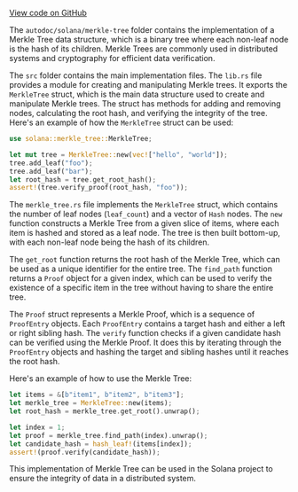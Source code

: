 [View code on GitHub](https://github.com/solana-labs/solana/tree/master/na/merkle-tree)

The `autodoc/solana/merkle-tree` folder contains the implementation of a Merkle Tree data structure, which is a binary tree where each non-leaf node is the hash of its children. Merkle Trees are commonly used in distributed systems and cryptography for efficient data verification.

The `src` folder contains the main implementation files. The `lib.rs` file provides a module for creating and manipulating Merkle trees. It exports the `MerkleTree` struct, which is the main data structure used to create and manipulate Merkle trees. The struct has methods for adding and removing nodes, calculating the root hash, and verifying the integrity of the tree. Here's an example of how the `MerkleTree` struct can be used:

```rust
use solana::merkle_tree::MerkleTree;

let mut tree = MerkleTree::new(vec!["hello", "world"]);
tree.add_leaf("foo");
tree.add_leaf("bar");
let root_hash = tree.get_root_hash();
assert!(tree.verify_proof(root_hash, "foo"));
```

The `merkle_tree.rs` file implements the `MerkleTree` struct, which contains the number of leaf nodes (`leaf_count`) and a vector of `Hash` nodes. The `new` function constructs a Merkle Tree from a given slice of items, where each item is hashed and stored as a leaf node. The tree is then built bottom-up, with each non-leaf node being the hash of its children.

The `get_root` function returns the root hash of the Merkle Tree, which can be used as a unique identifier for the entire tree. The `find_path` function returns a `Proof` object for a given index, which can be used to verify the existence of a specific item in the tree without having to share the entire tree.

The `Proof` struct represents a Merkle Proof, which is a sequence of `ProofEntry` objects. Each `ProofEntry` contains a target hash and either a left or right sibling hash. The `verify` function checks if a given candidate hash can be verified using the Merkle Proof. It does this by iterating through the `ProofEntry` objects and hashing the target and sibling hashes until it reaches the root hash.

Here's an example of how to use the Merkle Tree:

```rust
let items = &[b"item1", b"item2", b"item3"];
let merkle_tree = MerkleTree::new(items);
let root_hash = merkle_tree.get_root().unwrap();

let index = 1;
let proof = merkle_tree.find_path(index).unwrap();
let candidate_hash = hash_leaf!(items[index]);
assert!(proof.verify(candidate_hash));
```

This implementation of Merkle Tree can be used in the Solana project to ensure the integrity of data in a distributed system.

